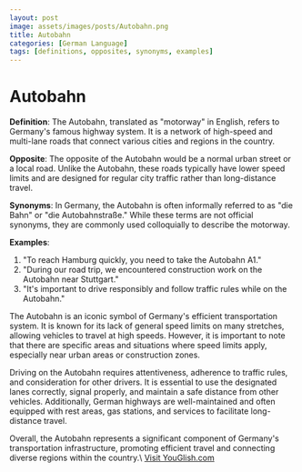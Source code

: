 ```yaml
---
layout: post
image: assets/images/posts/Autobahn.png
title: Autobahn
categories: [German Language]
tags: [definitions, opposites, synonyms, examples]
---
```


# Autobahn

**Definition**: The Autobahn, translated as "motorway" in English, refers to Germany's famous highway system. It is a network of high-speed and multi-lane roads that connect various cities and regions in the country.

**Opposite**: The opposite of the Autobahn would be a normal urban street or a local road. Unlike the Autobahn, these roads typically have lower speed limits and are designed for regular city traffic rather than long-distance travel.

**Synonyms**: In Germany, the Autobahn is often informally referred to as "die Bahn" or "die Autobahnstraße." While these terms are not official synonyms, they are commonly used colloquially to describe the motorway.

**Examples**:

1. "To reach Hamburg quickly, you need to take the Autobahn A1."
2. "During our road trip, we encountered construction work on the Autobahn near Stuttgart."
3. "It's important to drive responsibly and follow traffic rules while on the Autobahn."

The Autobahn is an iconic symbol of Germany's efficient transportation system. It is known for its lack of general speed limits on many stretches, allowing vehicles to travel at high speeds. However, it is important to note that there are specific areas and situations where speed limits apply, especially near urban areas or construction zones.

Driving on the Autobahn requires attentiveness, adherence to traffic rules, and consideration for other drivers. It is essential to use the designated lanes correctly, signal properly, and maintain a safe distance from other vehicles. Additionally, German highways are well-maintained and often equipped with rest areas, gas stations, and services to facilitate long-distance travel.

Overall, the Autobahn represents a significant component of Germany's transportation infrastructure, promoting efficient travel and connecting diverse regions within the country.\ <a id="yg-widget-0" class="youglish-widget" data-query="Autobahn" data-lang="german" data-components="8412" data-auto-start="0" data-bkg-color="theme_light" data-title="How%20to%20pronounce%20Autobahn%20in%20German"  rel="nofollow" href="https://youglish.com">Visit YouGlish.com</a><script async src="https://youglish.com/public/emb/widget.js" charset="utf-8"></script>